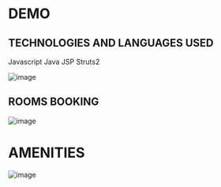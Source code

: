 # DEMO

## TECHNOLOGIES AND LANGUAGES USED
Javascript
Java
JSP
Struts2


![image](https://user-images.githubusercontent.com/59835359/93378180-adde9c00-f879-11ea-9b11-efa71ab98d4c.png)

## ROOMS BOOKING



![image](https://user-images.githubusercontent.com/59835359/93378742-8805c700-f87a-11ea-81ce-b8d144432214.png)

# AMENITIES 
![image](https://user-images.githubusercontent.com/59835359/93379208-2560fb00-f87b-11ea-8dc3-da22f8d11dc1.png)
